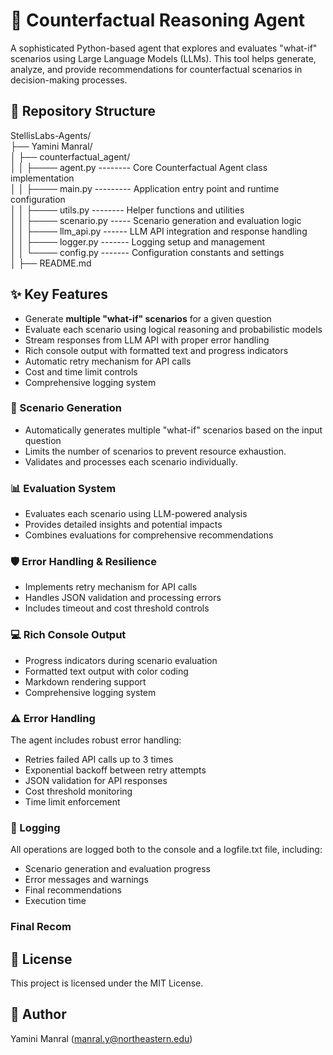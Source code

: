 # 🤖 **Counterfactual Reasoning Agent**
A sophisticated Python-based agent that explores and evaluates "what-if" scenarios using Large Language Models (LLMs). This tool helps generate, analyze, and provide recommendations for counterfactual scenarios in decision-making processes.

## 📁 **Repository Structure**
StellisLabs-Agents/ <br> 
 ├── Yamini Manral/ <br>
 │ ├── counterfactual_agent/ <br>
 │ │ 	├──── agent.py -------- Core Counterfactual Agent class implementation <br>
 │ │ 	├──── main.py --------- Application entry point and runtime configuration <br>
 │ │ 	├──── utils.py -------- Helper functions and utilities <br>
 │ │ 	├──── scenario.py ----- Scenario generation and evaluation logic <br>
 │ │ 	├──── llm_api.py ------ LLM API integration and response handling <br>
 │ │ 	├──── logger.py ------- Logging setup and management <br>
 │ │ 	└──── config.py ------- Configuration constants and settings <br>
 │ ├── README.md <br>

## ✨ Key Features
- Generate **multiple "what-if" scenarios** for a given question
- Evaluate each scenario using logical reasoning and probabilistic models
- Stream responses from LLM API with proper error handling
- Rich console output with formatted text and progress indicators
- Automatic retry mechanism for API calls
- Cost and time limit controls
- Comprehensive logging system

### 🎯 Scenario Generation
- Automatically generates multiple "what-if" scenarios based on the input question
- Limits the number of scenarios to prevent resource exhaustion.
- Validates and processes each scenario individually.

### 📊 Evaluation System
- Evaluates each scenario using LLM-powered analysis
- Provides detailed insights and potential impacts
- Combines evaluations for comprehensive recommendations

### 🛡️ Error Handling & Resilience
- Implements retry mechanism for API calls
- Handles JSON validation and processing errors
- Includes timeout and cost threshold controls

### 💻 Rich Console Output
- Progress indicators during scenario evaluation
- Formatted text output with color coding
- Markdown rendering support
- Comprehensive logging system

### ⚠️ Error Handling
The agent includes robust error handling:
- Retries failed API calls up to 3 times
- Exponential backoff between retry attempts
- JSON validation for API responses
- Cost threshold monitoring
- Time limit enforcement

### 📝 Logging
All operations are logged both to the console and a logfile.txt file, including:
- Scenario generation and evaluation progress
- Error messages and warnings
- Final recommendations
- Execution time

### Final Recom

## 📄 License
This project is licensed under the MIT License.

## 👤 Author
Yamini Manral (manral.y@northeastern.edu)

